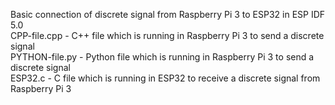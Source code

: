 Basic connection of discrete signal from Raspberry Pi 3 to ESP32 in ESP IDF 5.0 <br>
CPP-file.cpp   - C++ file which is running in Raspberry Pi 3 to send a discrete signal <br>
PYTHON-file.py - Python file which is running in Raspberry Pi 3 to send a discrete signal <br>
ESP32.c        - C file which is running in ESP32 to receive a discrete signal from Raspberry Pi 3 <br>
